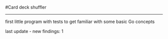 #Card deck shuffler

---------------------------
first little program with tests to get familiar with some basic Go concepts

last update - new findings: 1